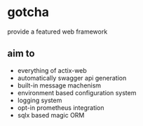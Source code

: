 # gotcha
provide a featured web framework

## aim to
 - everything of actix-web
 - automatically swagger api generation
 - built-in message machenism
 - environment based configuration system
 - logging system
 - opt-in prometheus integration
 - sqlx based magic ORM
